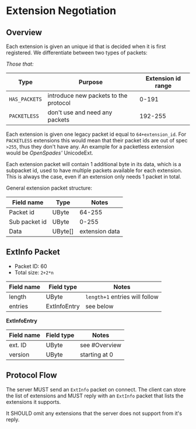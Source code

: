 # Extension Negotiation

## Overview

Each extension is given an unique id that is decided when it is first
registered. We differentiate between two types of packets:

*Those that:*

| Type          | Purpose                               | Extension id range |
| ------------- | ------------------------------------- | ------------------ |
| `HAS_PACKETS` | introduce new packets to the protocol | 0-191              |
| `PACKETLESS`  | don't use and need any packets        | 192-255            |

Each extension is given one legacy packet id equal to `64+extension_id`.
For `PACKETLESS` extensions this would mean that their packet ids are out
of spec `>255`, thus they don't have any.
An example for a packetless extension would be *OpenSpades'* UnicodeExt.

Each extension packet will contain 1 additional byte in its data, which is a
subpacket id, used to have multiple packets available for each extension. This
is always the case, even if an extension only needs 1 packet in total.

General extension packet structure:

| Field name    | Type    | Notes          |
| ------------- | ------- | -------------- |
| Packet id     | UByte   | 64-255         |
| Sub packet id | UByte   | 0-255          |
| Data          | UByte[] | extension data |

## ExtInfo Packet

* Packet ID: 60
* Total size: `2+2*n`

| Field name | Field type   | Notes                          |
| ---------- | ------------ | ------------------------------ |
| length     | UByte        | `length+1` entries will follow |
| entries    | ExtInfoEntry | see below                      |

**ExtInfoEntry**

| Field name | Field type | Notes         |
| ---------- | ---------- | ------------- |
| ext. ID    | UByte      | see #Overview |
| version    | UByte      | starting at 0 |

## Protocol Flow

The server MUST send an `ExtInfo` packet on connect. The client can store
the list of extensions and MUST reply with an `ExtInfo` packet that lists
the extensions it supports.

It SHOULD omit any extensions that the server does not support from it's
reply.
